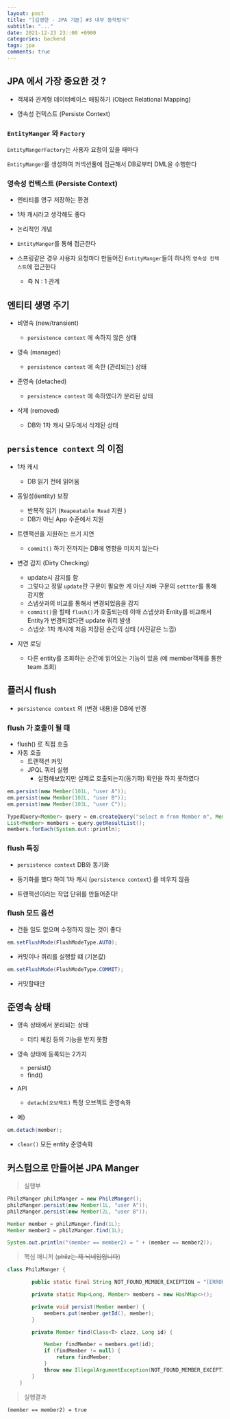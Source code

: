 ```yaml
---
layout: post
title: "[김영한 - JPA 기본] #3 내부 동작방식"
subtitle: "..."
date: 2021-12-23 23::00 +0900
categories: backend
tags: jpa
comments: true
---
```


## JPA 에서 가장 중요한 것 ?

- 객체와 관계형 데이터베이스 매핑하기 (Object Relational Mapping)

- 영속성 컨텍스트 (Persiste Context)

### `EntityManger` 와 `Factory`

`EntityMangerFactory`는 사용자 요청이 있을 때마다

`EntityManger`를 생성하여 커넥션풀에 접근해서 DB로부터 DML을 수행한다

### 영속성 컨텍스트 (Persiste Context)

- 엔티티를 영구 저장하는 환경

- 1차 캐시라고 생각해도 좋다

- 논리적인 개념

- `EntityManger`를 통해 접근한다

- 스프링같은 경우 사용자 요청마다 만들어진 `EntityManger`들이 하나의 `영속성 컨텍스트`에 접근한다
  - 즉 N : 1 관계

## 엔티티 생명 주기

- 비영속 (new/transient)

  - `persistence context` 에 속하지 않은 상태

- 영속 (managed)

  - `persistence context` 에 속한 (관리되는) 상태

- 준영속 (detached)

  - `persistence context` 에 속하였다가 분리된 상태

- 삭제 (removed)
  - DB와 1차 캐시 모두에서 삭제된 상태

## `persistence context` 의 이점

- 1차 캐시

  - DB 읽기 전에 읽어옴

- 동일성(ientity) 보장

  - 반복적 읽기 (`Reapeatable Read` 지원 )
  - DB가 아닌 App 수준에서 지원

- 트랜잭션을 지원하는 쓰기 지연

  - `commit()` 하기 전까지는 DB에 영향을 미치지 않는다

- 변경 감지 (Dirty Checking)

  - update시 감지를 함
  - 그렇다고 정말 `update`란 구문이 필요한 게 아닌 자바 구문의 `settter`를 통해 감지함
  - 스냅샷과의 비교를 통해서 변경되었음을 감지
  - `commit()`을 할때 `flush()`가 호출되는데 이때 스냅샷과 Entity를 비교해서 Entity가 변경되었다면 update 쿼리 발생
  - 스냅샷: 1차 캐시에 처음 저장된 순간의 상태 (사진같은 느낌)

- 지연 로딩
  - 다른 entity를 조회하는 순간에 읽어오는 기능이 있음 (예 member객체를 통한 team 조회)

## 플러시 flush

- `persistence context` 의 (변경 내용)을 DB에 반경

### flush 가 호출이 될 때

- flush() 로 직접 호출
- 자동 호출
  - 트랜잭션 커밋
  - JPQL 쿼리 실행
    - 실험해보았지만 실제로 호출되는지(동기화) 확인을 하지 못하였다

```java
em.persist(new Member(101L, "user A"));
em.persist(new Member(102L, "user B"));
em.persist(new Member(103L, "user C"));

TypedQuery<Member> query = em.createQuery("select m from Member m", Member.class);
List<Member> members = query.getResultList();
members.forEach(System.out::println);
```

### flush 특징

- `persistence context` DB와 동기화

- 동기화를 했다 하여 1차 캐시 (`persistence context`) 를 비우지 않음

- 트랜잭션이라는 작업 단위를 만들어준다!

### flush 모드 옵션

- 건들 일도 없으며 수정하지 않는 것이 좋다

```java
em.setFlushMode(FlushModeType.AUTO);
```

- 커밋이나 쿼리를 실행할 떄 (기본값)

```java
em.setFlushMode(FlushModeType.COMMIT);
```

- 커밋할때만

## 준영속 상태

- 영속 상태에서 분리되는 상태

  - 더티 체킹 등의 기능을 받지 못함

- 영속 상태에 등록되는 2가지

  - persist()
  - find()

- API
  - `detach(오브젝트)` 특정 오브젝트 준영속화
- 예)

```java
em.detach(member);
```

- `clear()` 모든 entity 준영속화

## 커스텀으로 만들어본 JPA Manger

> 실행부

```java
PhilzManger philzManger = new PhilzManger();
philzManger.persist(new Member(1L, "user A"));
philzManger.persist(new Member(2L, "user B"));

Member member = philzManger.find(1L);
Member member2 = philzManger.find(1L);

System.out.println("(member == member2) = " + (member == member2));
```

> 핵심 매니저 (~~philz는 제 닉네임입니다~~)

```java
class PhilzManger {

		public static final String NOT_FOUND_MEMBER_EXCEPTION = "[ERROR] 존재하지 않는 Member 입니다.";

		private static Map<Long, Member> members = new HashMap<>();

		private void persist(Member member) {
			members.put(member.getId(), member);
		}

		private Member find(Class<T> clazz, Long id) {

			Member findMember = members.get(id);
			if (findMember != null) {
				return findMember;
			}
			throw new IllegalArgumentException(NOT_FOUND_MEMBER_EXCEPTION);
		}
	}
```

> 실행결과

```
(member == member2) = true
```

